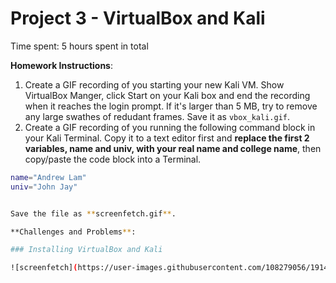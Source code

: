 # Project 3 - VirtualBox and Kali

Time spent: 5 hours spent in total

**Homework Instructions**: 

1. Create a GIF recording of you starting your new Kali VM. Show VirtualBox Manger, click Start on your Kali box and end the recording when it reaches the login prompt. If it's larger than 5 MB, try to remove any large swathes of redudant frames. Save it as `vbox_kali.gif`.
2. Create a GIF recording of you running the following command block in your Kali Terminal. Copy it to a text editor first and **replace the first 2 variables, name and univ, with your real name and college name**, then copy/paste the code block into a Terminal. 

```bash
name="Andrew Lam"
univ="John Jay"


Save the file as **screenfetch.gif**.

**Challenges and Problems**: 

### Installing VirtualBox and Kali

![screenfetch](https://user-images.githubusercontent.com/108279056/191423598-280883e6-e3be-4867-a256-6eff481e5458.gif)


